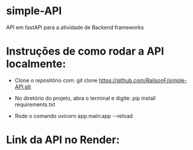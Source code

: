 # simple-API
API em fastAPi para a atividade de Backend frameworks

# Instruções de como rodar a API localmente:
- Clone o repositório com: git clone https://github.com/RailsonF/simple-API.git

- No diretório do projeto, abra o terminal e digite: pip install requirements.txt

- Rode o comando uvicorn app.main:app --reload

# Link da API no Render:
